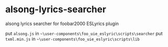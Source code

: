 # alsong-lyrics-searcher
alsong lyrics searcher for foobar2000 ESLyrics plugin

put `alsong.js` in `~\user-components\foo_uie_eslyric\scripts\searcher` 
put `txml.min.js` in `~\user-components\foo_uie_eslyric\scripts\lib`
